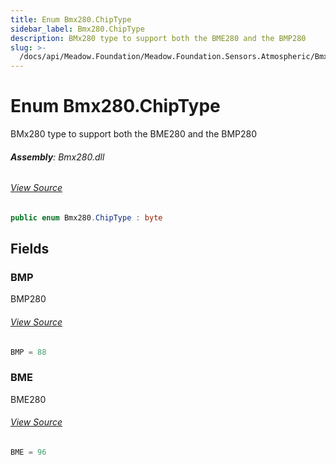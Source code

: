 ```yaml
---
title: Enum Bmx280.ChipType
sidebar_label: Bmx280.ChipType
description: BMx280 type to support both the BME280 and the BMP280
slug: >-
  /docs/api/Meadow.Foundation/Meadow.Foundation.Sensors.Atmospheric/Bmx280.ChipType
---
```

# Enum Bmx280.ChipType
BMx280 type to support both the BME280 and the BMP280

###### **Assembly**: Bmx280.dll
###### [View Source](https://github.com/WildernessLabs/Meadow.Foundation.git/blob/develop/Source/Meadow.Foundation.Peripherals/Sensors.Atmospheric.Bmx280/Driver/Bmx280.Enums.cs#L27)
```csharp title="Declaration"
public enum Bmx280.ChipType : byte
```
## Fields
### BMP
BMP280
###### [View Source](https://github.com/WildernessLabs/Meadow.Foundation.git/blob/develop/Source/Meadow.Foundation.Peripherals/Sensors.Atmospheric.Bmx280/Driver/Bmx280.Enums.cs#L32)
```csharp title="Declaration"
BMP = 88
```
### BME
BME280
###### [View Source](https://github.com/WildernessLabs/Meadow.Foundation.git/blob/develop/Source/Meadow.Foundation.Peripherals/Sensors.Atmospheric.Bmx280/Driver/Bmx280.Enums.cs#L36)
```csharp title="Declaration"
BME = 96
```
